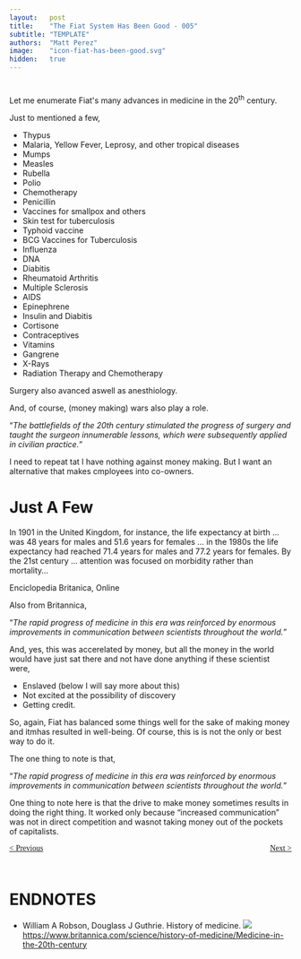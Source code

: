```yaml
---
layout:   post
title:    "The Fiat System Has Been Good - 005"
subtitle: "TEMPLATE"
authors:  "Matt Perez"
image:    "icon-fiat-has-been-good.svg"
hidden:   true
---
```


<div style="display:none; ">
 <p>Time for an alternative.</p>
</div>

<h1></h1>
 <p>Let me enumerate Fiat's many advances in medicine in the 20<sup>th</sup> century.</p>
 <p>Just to mentioned a few,</p>
  <ul>
   <li>Thypus</li>
   <li>Malaria, Yellow Fever, Leprosy, and other tropical diseases</li>
   <li>Mumps</li>
   <li>Measles</li>
   <li>Rubella</li>
   <li>Polio</li>
   <li>Chemotherapy</li>
   <li>Penicillin</li>
   <li>Vaccines for smallpox and others</li>
   <li>Skin test for tuberculosis</li>
   <li>Typhoid vaccine</li>
   <li>BCG Vaccines for Tuberculosis</li>
   <li>Influenza</li>
   <li>DNA</li>
   <li>Diabitis</li>
   <li>Rheumatoid Arthritis</li>
   <li>Multiple Sclerosis</li>
   <li>AIDS</li>
   <li>Epinephrene</li>
   <li>Insulin and Diabitis</li>
   <li>Cortisone</li>
   <li>Contraceptives</li>
   <li>Vitamins</li>
   <li>Gangrene</li>
   <li>X-Rays</li>
   <li>Radiation Therapy and Chemotherapy</li>
  </ul>
 <p>Surgery also avanced aswell as anesthiology.</p>
 <p>And, of course, (money making) wars also play a role.</p>
<!--
 <div class="_citation">
  <p>&ldquo;<em>Immunization was officially adopted by the (British) army before the outbreak of WWI.</em>&rdquo;</p>
 </div>
 -->
 <div class="_citation">
  <p>&ldquo;<em>The battlefields of the 20th century stimulated the progress of surgery and taught the surgeon innumerable lessons, which were subsequently applied in civilian practice.</em>&rdquo;</p>
 </div>
 <p>I need to repeat tat I have nothing against money making. But I want an alternative that makes cmployees into co-owners.

<h1>Just A Few</h1>
 <div class="_citation">
  <p>In 1901 in the United Kingdom, for instance, the life expectancy at birth &hellip; was 48 years for males and 51.6 years for females &hellip; in the 1980s the life expectancy had reached 71.4 years for males and 77.2 years for females. By the 21st century &hellip; attention was focused on morbidity rather than mortality&hellip;</p>
  <p id="_signature">Enciclopedia Britanica, Online</p>
 </div>
 <p>Also from Britannica,</p>
  <div class="_citation">
   <p>&ldquo;<em>The rapid progress of medicine in this era was reinforced by enormous improvements in communication between scientists throughout the world.</em>&rdquo;</p>
  </div>
  <p>And, yes, this was accerelated by money, but all the money in the world would have just sat there and not have done anything if these scientist were,</p>
   <ul>
    <li>Enslaved (below I will say more about this)</li>
    <li>Not excited at the possibility of discovery</li>
    <li>Getting credit.</li>
   </ul>
  <p>So, again, Fiat has balanced some things well for the sake of making money and itmhas resulted in well-being. Of course, this is is not the only or best way to do it.</p>
  <p>The one thing to note is that,</p>
  <div class="_citation">
   <p>&ldquo;<em>The rapid progress of medicine in this era was reinforced by enormous improvements in communication between scientists throughout the world.</em>&rdquo;</p>
  </div>
  <p>One thing to note here is that the drive to make money sometimes results in doing the right thing. It worked only because &ldquo;increased communication&rdquo; was not in direct competition and wasnot taking money out of the pockets of capitalists.</p>

<div style="margin-bottom:1in; font-family: American Typewriter, serif; ">
 <span style="float:left; ">
  <a href="https://radicalcompanies.com/2024/12/07/004-the-fiat-system-has-been-good">&lt; Previous</a>
 </span>
 <span style="float:right; ">
  <a href="https://radicalcompanies.com/2024/12/09/006-the-fiat-system-has-been-good">Next &gt;</a>
 </span>
</div>

<h1 class="_section">ENDNOTES</h1>
 <ul>
  <li id="en01">
   <p class="_list-item">
    William A Robson, Douglass J Guthrie.
    History of medicine.
    <a class="_uparrow" href="#bm01"><img src="/https://www.britannica.com/science/history-of-medicine/Medicine-in-the-20th-century">https://www.britannica.com/science/history-of-medicine/Medicine-in-the-20th-century</a>
   </p>
  </li>
 </ul>